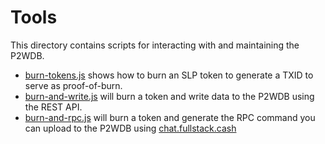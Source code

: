 # Tools

This directory contains scripts for interacting with and maintaining the P2WDB.

- [burn-tokens.js](./burn-tokens.js) shows how to burn an SLP token to generate a TXID to serve as proof-of-burn.
- [burn-and-write.js](./burn-and-write.js) will burn a token and write data to the P2WDB using the REST API.
- [burn-and-rpc.js](./burn-and-rpc.js) will burn a token and generate the RPC command you can upload to the P2WDB using [chat.fullstack.cash](https://chat.fullstack.cash)
